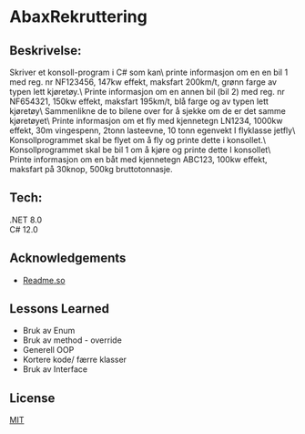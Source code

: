 

# AbaxRekruttering

## Beskrivelse:
Skriver et konsoll-program i C# som kan\ 
printe informasjon om en en bil 1 med reg. nr NF123456, 147kw effekt, maksfart 200km/t, grønn farge av typen lett kjøretøy.\ 
Printe informasjon om en annen bil (bil 2) med reg. nr NF654321, 150kw effekt, maksfart 195km/t, blå farge og av typen lett kjøretøy\ 
Sammenlikne de to bilene over for å sjekke om de er det samme kjøretøyet\ 
Printe informasjon om et fly med kjennetegn LN1234, 1000kw effekt, 30m vingespenn, 2tonn lasteevne, 10 tonn egenvekt I flyklasse jetfly\ 
Konsollprogrammet skal be flyet om å fly og printe dette i konsollet.\ 
Konsollprogrammet skal be bil 1 om å kjøre og printe dette I konsollet\     
Printe informasjon om en båt med kjennetegn ABC123, 100kw effekt, maksfart på 30knop, 500kg bruttotonnasje.

## Tech: 
.NET 8.0\
C# 12.0

## Acknowledgements

 - [Readme.so](https://readme.so/editor)


## Lessons Learned

* Bruk av Enum
* Bruk av method - override
* Generell OOP
* Kortere kode/ færre klasser
* Bruk av Interface


## License

[MIT](https://choosealicense.com/licenses/mit/)

